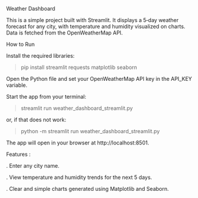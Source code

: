 Weather Dashboard

This is a simple project built with Streamlit. It displays a 5‑day weather forecast for any city, with temperature and humidity visualized on charts. Data is fetched from the OpenWeatherMap API.

How to Run

Install the required libraries:


> pip install streamlit requests matplotlib seaborn

Open the Python file and set your OpenWeatherMap API key in the API_KEY variable.

Start the app from your terminal:

> streamlit run weather_dashboard_streamlit.py

or, if that does not work:

> python -m streamlit run weather_dashboard_streamlit.py

The app will open in your browser at http://localhost:8501.

Features :

   . Enter any city name.

   . View temperature and humidity trends for the next 5 days.

   . Clear and simple charts generated using Matplotlib and Seaborn.
